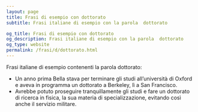 ```yaml
---
layout: page
title: Frasi di esempio con dottorato 
subtitle: Frasi italiane di esempio con la parola  dottorato

og_title: Frasi di esempio con dottorato 
og_description: Frasi italiane di esempio con la parola  dottorato
og_type: website
permalink: /frasi/d/dottorato.html
---
```


Frasi italiane di esempio contenenti la parola dottorato:


- Un anno prima Bella stava per terminare gli studi all’università di Oxford e aveva in programma un dottorato a Berkeley, lì a San Francisco.
- Avrebbe potuto proseguire tranquillamente gli studi e fare un dottorato di ricerca in fisica, la sua materia di specializzazione, evitando così anche il servizio militare.
